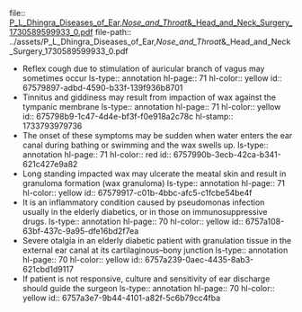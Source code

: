 file:: [P_L_Dhingra_Diseases_of_Ear,_Nose_and_Throat_&_Head_and_Neck_Surgery_1730589599933_0.pdf](../assets/P_L_Dhingra_Diseases_of_Ear,_Nose_and_Throat_&_Head_and_Neck_Surgery_1730589599933_0.pdf)
file-path:: ../assets/P_L_Dhingra_Diseases_of_Ear,_Nose_and_Throat_&_Head_and_Neck_Surgery_1730589599933_0.pdf

- Reflex cough due to stimulation of auricular branch of vagus may sometimes occur
  ls-type:: annotation
  hl-page:: 71
  hl-color:: yellow
  id:: 67579897-adbd-4590-b33f-139f936b8701
- Tinnitus and giddiness may result from impaction of wax against the tympanic membrane
  ls-type:: annotation
  hl-page:: 71
  hl-color:: yellow
  id:: 675798b9-1c47-4d4e-bf3f-f0e918a2c78c
  hl-stamp:: 1733793979736
- The onset of these symptoms may be sudden when water enters the ear canal during bathing or swimming and the wax swells up.
  ls-type:: annotation
  hl-page:: 71
  hl-color:: red
  id:: 6757990b-3ecb-42ca-b341-621c427e9a82
- Long standing impacted wax may ulcerate the meatal skin and result in granuloma formation (wax granuloma)
  ls-type:: annotation
  hl-page:: 71
  hl-color:: yellow
  id:: 67579917-c01b-4bbc-afc5-c1fcbe54be4f
- It is an inflammatory condition caused by pseudomonas infection usually in the elderly diabetics, or in those on immunosuppressive drugs.
  ls-type:: annotation
  hl-page:: 70
  hl-color:: yellow
  id:: 6757a108-63bf-437c-9a95-dfe16bd2f7ea
- Severe otalgia in an elderly diabetic patient with granulation tissue in the external ear canal at its cartilaginous–bony junction
  ls-type:: annotation
  hl-page:: 70
  hl-color:: yellow
  id:: 6757a239-0aec-4435-8ab3-621cbd1d9117
- If patient is not responsive, culture and sensitivity of ear discharge should guide the surgeon
  ls-type:: annotation
  hl-page:: 70
  hl-color:: yellow
  id:: 6757a3e7-9b44-4101-a82f-5c6b79cc4fba